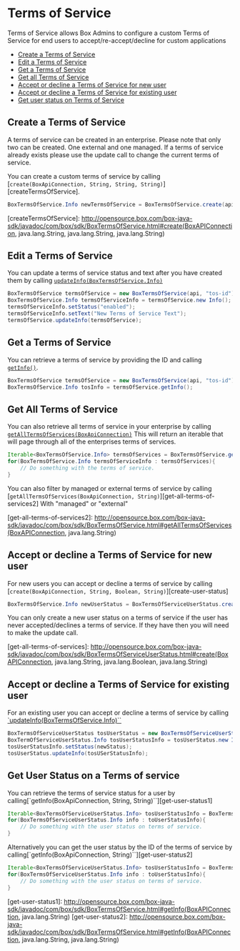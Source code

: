 Terms of Service
================

Terms of Service allows Box Admins to configure a custom Terms of Service for end users to
accept/re-accept/decline for custom applications

* [Create a Terms of Service](#create-a-terms-of-service)
* [Edit a Terms of Service](#edit-a-terms-of-service)
* [Get a Terms of Service](#get-a-terms-of-service)
* [Get all Terms of Service](#get-all-terms-of-service)
* [Accept or decline a Terms of Service for new user](#accept-or-decline-a-terms-of-service-for-new-user)
* [Accept or decline a Terms of Service for existing user](#accept-or-decline-a-terms-service-for-existing-user)
* [Get user status on Terms of Service](#get-user-status-on-terms-of-service)

Create a Terms of Service
-------------------------

A terms of service can be created in an enterprise. Please note that only two can be created. One external
and one managed. If a terms of service already exists please use the update call to change the current
terms of service.

You can create a custom terms of service by calling [`create(BoxApiConnection, String, String, String)`][createTermsOfService].

```java
BoxTermsOfService.Info newTermsOfService = BoxTermsOfService.create(api, "tos-status", "tos-type", "tos-text");
```

[createTermsOfService]: http://opensource.box.com/box-java-sdk/javadoc/com/box/sdk/BoxTermsOfService.html#create(BoxAPIConnection, java.lang.String, java.lang.String, java.lang.String)

Edit a Terms of Service
-----------------------

You can update a terms of service status and text after you have created them by calling
[`updateInfo(BoxTermsOfService.Info)`][update-terms-of-service]

```java
BoxTermsOfService termsOfService = new BoxTermsOfService(api, "tos-id");
BoxTermsOfService.Info termsOfServiceInfo = termsOfService.new Info();
termsOfServiceInfo.setStatus("enabled");
termsOfServiceInfo.setText("New Terms of Service Text");
termsOfService.updateInfo(termsOfService);
```

[update-terms-of-service]: http://opensource.box.com/box-java-sdk/javadoc/com/box/sdk/BoxTermsOfService.html#updateInfo(BoxTermsOfService.Info)

Get a Terms of Service
----------------------

You can retrieve a terms of service by providing the ID and calling [`getInfo()`][getTermsOfServiceInfo].

```java
BoxTermsOfService termsOfService = new BoxTermsOfService(api, "tos-id");
BoxTermsOfService.Info tosInfo = termsOfService.getInfo();
```

[getTermsOfServiceInfo]: http://opensource.box.com/box-java-sdk/javadoc/com/box/sdk/BoxTermsOfService.html#getInfo()

Get All Terms of Service
------------------------

You can also retrieve all terms of service in your enterprise by calling [`getAllTermsOfServices(BoxApiConnection)`][get-all-terms-of-services1]
This will return an iterable that will page through all of the enterprises terms of services.

```java
Iterable<BoxTermsOfService.Info> termsOfServices = BoxTermsOfService.getAllTermsOfServices(BoxApiConnection api);
for(BoxTermsOfService.Info termsOfServiceInfo : termsOfServices){
    // Do something with the terms of service.
}
```

You can also filter by managed or external terms of service by calling [`getAllTermsOfServices(BoxApiConnection, String)`][get-all-terms-of-services2]
With "managed" or "external"

[get-all-terms-of-services1]: http://opensource.box.com/box-java-sdk/javadoc/com/box/sdk/BoxTermsOfService.html#getAllTermsOfServices(BoxAPIConnection)
[get-all-terms-of-services2]: http://opensource.box.com/box-java-sdk/javadoc/com/box/sdk/BoxTermsOfService.html#getAllTermsOfServices(BoxAPIConnection, java.lang.String)




Accept or decline a Terms of Service for new user
-------------------------------------------------

For new users you can accept or decline a terms of service by calling [`create(BoxApiConnection, String, Boolean, String)`][create-user-status]

```java
BoxTermsOfService.Info newUserStatus = BoxTermsOfServiceUserStatus.create(api, "tos-id", true, "user-id");
```

You can only create a new user status on a terms of service if the user has never accepted/declines a terms of service.
If they have then you will need to make the update call.

[get-all-terms-of-services]: http://opensource.box.com/box-java-sdk/javadoc/com/box/sdk/BoxTermsOfServiceUserStatus.html#create(BoxAPIConnection, java.lang.String, java.lang.Boolean, java.lang.String)

Accept or decline a Terms of Service for existing user
------------------------------------------------------

For an existing user you can accept or decline a terms of service by calling [`updateInfo(BoxTermsOfService.Info)``][update-user-status]

```java
BoxTermsOfServiceUserStatus tosUserStatus = new BoxTermsOfServiceUserStatus(api, "tos-user-status-id");
BoxTermOfServiceUserStatus.Info tosUserStatusInfo = tosUserStatus.new Info();
tosUserStatusInfo.setStatus(newStatus);
tosUserStatus.updateInfo(tosUSerStatusInfo);
```

[update-user-status]: http://opensource.box.com/box-java-sdk/javadoc/com/box/sdk/BoxTermsOfServiceUserStatus.html#updateInfo(BoxTermsOfServiceUserStatus.Info)

Get User Status on a Terms of service
-------------------------------------

You can retrieve the terms of service status for a user by calling[`getInfo(BoxApiConnection, String, String)``][get-user-status1]

```java
Iterable<BoxTermsOfServiceUserStatus.Info> tosUserStatusInfo = BoxTermsOfServiceUserStatus.getInfo(api, "tos-id", "user-id");
for(BoxTermsOfServiceUserStatus.Info info : toUserStatusInfo){
    // Do something with the user status on terms of service.
}
```

Alternatively you can get the user status by the ID of the terms of service by calling[`getInfo(BoxApiConnection, String)``][get-user-status2]

```java
Iterable<BoxTermsOfServiceUserStatus.Info> tosUserStatusInfo = BoxTermsOfServiceUserStatus.getInfo(api, "tos-id");
for(BoxTermsOfServiceUserStatus.Info info : toUserStatusInfo){
    // Do something with the user status on terms of service.
}
```
[get-user-status1]: http://opensource.box.com/box-java-sdk/javadoc/com/box/sdk/BoxTermsOfService.html#getInfo(BoxAPIConnection, java.lang.String)
[get-user-status2]: http://opensource.box.com/box-java-sdk/javadoc/com/box/sdk/BoxTermsOfService.html#getInfo(BoxAPIConnection, java.lang.String, java.lang.String)
